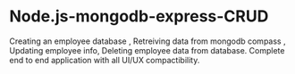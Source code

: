# Node.js-mongodb-express-CRUD
Creating an employee database ,
Retreiving data from mongodb compass ,
Updating employee info,
Deleting employee data from database.
Complete end to end application with all UI/UX compactibility.
